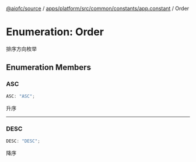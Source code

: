 [@aiofc/source](../../../../../../../index.md) / [apps/platform/src/common/constants/app.constant](../index.md) / Order

# Enumeration: Order

排序方向枚举

## Enumeration Members

### ASC

```ts
ASC: "ASC";
```

升序

***

### DESC

```ts
DESC: "DESC";
```

降序

